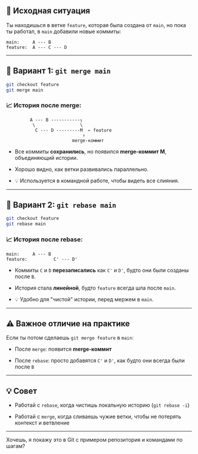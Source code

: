 ## 🚧 Исходная ситуация

Ты находишься в ветке `feature`, которая была создана от `main`, но пока ты работал, в `main` добавили новые коммиты:

```
main:     A --- B
feature:  A --- C --- D
```

---

## 📌 Вариант 1: `git merge main`

```bash
git checkout feature
git merge main
```

### 📈 История после merge:

```
         A --- B -----------┐
          \                 \
           C --- D ---------M  ← feature
                             ↑
                         merge-коммит
```

- Все коммиты **сохранились**, но появился **merge-коммит M**, объединяющий истории.
    
- Хорошо видно, как ветки развивались параллельно.
    
- 💡 Используется в командной работе, чтобы видеть все слияния.
    

---

## 📌 Вариант 2: `git rebase main`

```bash
git checkout feature
git rebase main
```

### 📈 История после rebase:

```
main:     A --- B
feature:          C' --- D'
```

- Коммиты `C` и `D` **перезаписались** как `C'` и `D'`, будто они были созданы после `B`.
    
- История стала **линейной**, будто `feature` всегда шла после `main`.
    
- 💡 Удобно для "чистой" истории, перед мержем в `main`.
    

---

## ⚠️ Важное отличие на практике

Если ты потом сделаешь `git merge feature` в `main`:

- После `merge`: появится **merge-коммит**
    
- После `rebase`: просто добавятся `C'` и `D'`, как будто они всегда были после `B`
    

---

## 💡 Совет

- Работай с `rebase`, когда чистишь локальную историю (`git rebase -i`)
    
- Работай с `merge`, когда сливаешь чужие ветки, чтобы не потерять контекст и ветвление
    

---

Хочешь, я покажу это в Git с примером репозитория и командами по шагам?